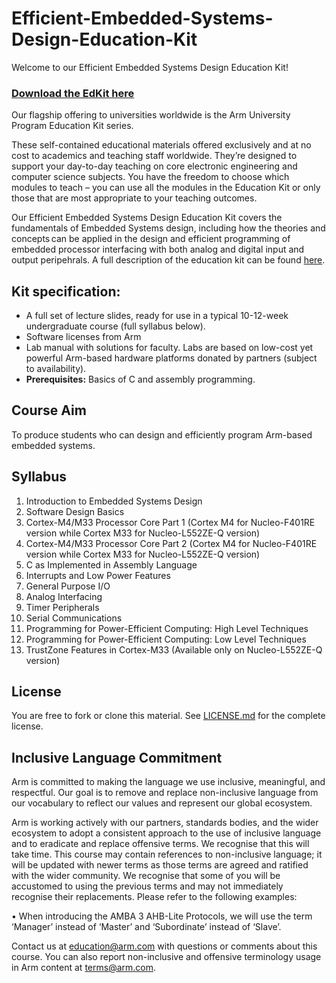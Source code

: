 
# Efficient-Embedded-Systems-Design-Education-Kit

Welcome to our Efficient Embedded Systems Design Education Kit!

### [Download the EdKit here](https://github.com/arm-university/Efficient-Embedded-Systems-Design-Education-Kit/archive/refs/heads/main.zip)

Our flagship offering to universities worldwide is the Arm University Program Education Kit series.

These self-contained educational materials offered exclusively and at no cost to academics and teaching staff worldwide. They’re designed to support your day-to-day teaching on core electronic engineering and computer science subjects. You have the freedom to choose which modules to teach – you can use all the modules in the Education Kit or only those that are most appropriate to your teaching outcomes.

Our Efficient Embedded Systems Design Education Kit covers the fundamentals of Embedded Systems design, including how the theories and concepts can be applied in the design and efficient programming of embedded processor interfacing with both analog and digital input and output peripehrals. A full description of the education kit can be found [here](https://www.arm.com/resources/education/education-kits/efficient-embedded-systems).


 ## Kit specification:

* A full set of lecture slides, ready for use in a typical 10-12-week undergraduate course (full syllabus below).
* Software licenses from Arm
* Lab manual with solutions for faculty. Labs are based on low-cost yet powerful Arm-based hardware platforms donated by partners (subject to availability). 
* **Prerequisites:** Basics of C and assembly programming.

## Course Aim
To produce students who can design and efficiently program Arm-based embedded systems.

## Syllabus
1. Introduction to Embedded Systems Design
1. Software Design Basics 
1. Cortex-M4/M33 Processor Core Part 1 (Cortex M4 for Nucleo-F401RE version while Cortex M33 for Nucleo-L552ZE-Q version)
1. Cortex-M4/M33 Processor Core Part 2 (Cortex M4 for Nucleo-F401RE version while Cortex M33 for Nucleo-L552ZE-Q version)
1. C as Implemented in Assembly Language 
1. Interrupts and Low Power Features  
1. General Purpose I/O
1. Analog Interfacing  
1. Timer Peripherals 
1. Serial Communications
1. Programming for Power-Efficient Computing: High Level Techniques
1. Programming for Power-Efficient Computing: Low Level Techniques
1. TrustZone Features in Cortex-M33 (Available only on Nucleo-L552ZE-Q version)


## License
You are free to fork or clone this material. See [LICENSE.md](https://github.com/arm-university/Efficient-Embedded-Systems-Design-Education-Kit/blob/main/License/LICENSE.md) for the complete license.

## Inclusive Language Commitment
Arm is committed to making the language we use inclusive, meaningful, and respectful. Our goal is to remove and replace non-inclusive language from our vocabulary to reflect our values and represent our global ecosystem.
 
Arm is working actively with our partners, standards bodies, and the wider ecosystem to adopt a consistent approach to the use of inclusive language and to eradicate and replace offensive terms. We recognise that this will take time. This course may contain references to non-inclusive language; it will be updated with newer terms as those terms are agreed and ratified with the wider community. We recognise that some of you will be accustomed to using the previous terms and may not immediately recognise their replacements. Please refer to the following examples:

•	When introducing the AMBA 3 AHB-Lite Protocols, we will use the term ‘Manager’ instead of ‘Master’ and ‘Subordinate’ instead of ‘Slave’. 
 
Contact us at education@arm.com with questions or comments about this course. You can also report non-inclusive and offensive terminology usage in Arm content at terms@arm.com.
